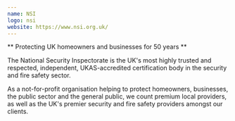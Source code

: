 ```yaml
---
name: NSI
logo: nsi
website: https://www.nsi.org.uk/
---
```

** Protecting UK homeowners and businesses for 50 years **

The National Security Inspectorate is the UK's most highly trusted and respected, independent, UKAS-accredited certification body in the security and fire safety sector. 

As a not-for-profit organisation helping to protect homeowners, businesses, the public sector and the general public, we count premium local providers, as well as the UK's premier security and fire safety providers amongst our clients. 